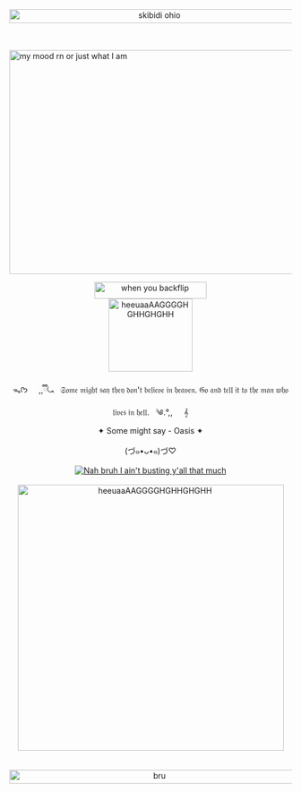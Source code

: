 <div align="center">
  <img src="https://img1.picmix.com/output/stamp/normal/4/0/3/1/2441304_ea3ae.gif" width="520" height="25" alt="skibidi ohio">
</div>

<br>
<br>

<img 
src="https://i.gifer.com/3P6H.gif" width="1200" height="400" alt="my mood rn or just what I am">

<div align="center">
  <img src="https://img1.picmix.com/output/stamp/normal/2/9/3/7/2537392_0ede8.gif" width="200" height="30" alt="when you backflip">
</div>

<div align="center">
  <img src="https://img1.picmix.com/output/stamp/normal/2/9/0/9/2369092_c285f.gif" width="150" height="130" alt="heeuaaAAGGGGHGHHGHGHH">
</div>

<br>

<div align="center">
  ᯓᡣ𐭩 &nbsp; &nbsp;  ,,ྀི⤿ &nbsp; 
𝔖𝔬𝔪𝔢 𝔪𝔦𝔤𝔥𝔱 𝔰𝔞𝔶 𝔱𝔥𝔢𝔶 𝔡𝔬𝔫'𝔱 𝔟𝔢𝔩𝔦𝔢𝔳𝔢 𝔦𝔫 𝔥𝔢𝔞𝔳𝔢𝔫. 𝔊𝔬 𝔞𝔫𝔡 𝔱𝔢𝔩𝔩 𝔦𝔱 𝔱𝔬 𝔱𝔥𝔢 𝔪𝔞𝔫 𝔴𝔥𝔬 𝔩𝔦𝔳𝔢𝔰 𝔦𝔫 𝔥𝔢𝔩𝔩. &nbsp; ༄.°,,  &nbsp; &nbsp; 𝄞
</div>

<div align="center">
  ✦ Some might say - Oasis ✦
</div>


<br>

<div align="center">
  (づ๑•ᴗ•๑)づ♡
</div>

<br>

<div align="center">
  <a href="https://github.com/Spectral-Sanctuary">
    <img src="https://komarev.com/ghpvc/?username=Spectral-Sanctuary&label=Detected+ghosts+in+town...&color=b52424" alt="Nah bruh I ain't busting y'all that much">
  </a>
</div>

<br>

<div align="center">
  <img src="https://i.pinimg.com/originals/0d/fa/3e/0dfa3ee0dd11b60cc584c376558687a2.gif" width="475" height="475" alt="heeuaaAAGGGGHGHHGHGHH">
</div>
<div align="center">

<br>
<br>

  <img src="https://img1.picmix.com/output/stamp/normal/4/0/3/1/2441304_ea3ae.gif" width="520" height="25" alt="bru">
</div>
